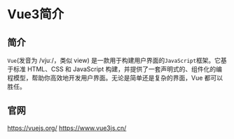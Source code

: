 # Vue3简介
## 简介
`Vue`(发音为 /vjuː/，类似 view) 是一款用于构建用户界面的`JavaScript`框架。它基于标准 HTML、CSS 和 JavaScript 构建，并提供了一套声明式的、组件化的编程模型，帮助你高效地开发用户界面。无论是简单还是复杂的界面，Vue 都可以胜任。

## 官网
https://vuejs.org/
https://www.vue3js.cn/

